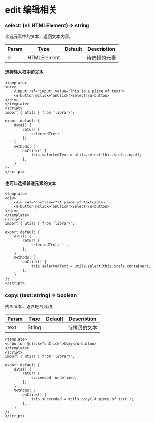 # edit 编辑相关

### select: (el: HTMLElement) => string

全选元素中的文本，返回文本内容。

| Param | Type | Default | Description |
| ----- | ---- | ------- | ----------- |
| el | HTMLElement | | 待选择的元素 |

#### 选择输入框中的文本

``` vue
<template>
<div>
    <input ref="input" value="This is a piece of text">
    <u-button @click="onClick">Select</u-button>
</div>
</template>
<script>
import { utils } from 'library';

export default {
    data() {
        return {
            selectedText: '',
        };
    },
    methods: {
        onClick() {
            this.selectedText = utils.select(this.$refs.input);
        },
    },
};
</script>
```

#### 也可以选择普通元素的文本

``` vue
<template>
<div>
    <div ref="container">A piece of text</div>
    <u-button @click="onClick">Select</u-button>
</div>
</template>
<script>
import { utils } from 'library';

export default {
    data() {
        return {
            selectedText: '',
        };
    },
    methods: {
        onClick() {
            this.selectedText = utils.select(this.$refs.container);
        },
    },
};
</script>
```

### copy: (text: string) => boolean

拷贝文本，返回是否成功。

| Param | Type | Default | Description |
| ----- | ---- | ------- | ----------- |
| text | String | | 待拷贝的文本 |

``` vue
<template>
<u-button @click="onClick">Copy</u-button>
</template>
<script>
import { utils } from 'library';

export default {
    data() {
        return {
            succeeded: undefined,
        };
    },
    methods: {
        onClick() {
            this.succeeded = utils.copy('A piece of text');
        },
    },
};
</script>
```
